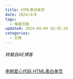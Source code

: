 ```yaml
---
title: HTML表白单页
date: 2024/4/8
tags:
  - 唯美页面
updated: 2024-04-09 16:45:24categories:
  - 日常
---
```

###### 转载自AE博客

[李峋爱心代码 HTML表白单页](https://gongjv.jun-ye.top/love)